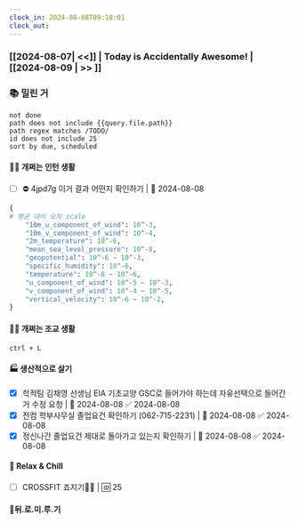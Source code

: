 ```yaml
---
clock_in: 2024-08-08T09:10:01
clock_out:
---
```

### [[2024-08-07| <<]] | **Today is Accidentally Awesome!** | [[2024-08-09 | >> ]]

### 📚 밀린 거
```tasks
not done 
path does not include {{query.file.path}}
path regex matches /TODO/
id does not include 25
sort by due, scheduled
```

#### 🤦‍♂️ 개쩌는 인턴 생활
- [ ] ⛔ 4jpd7g 이거 결과 어떤지 확인하기 | 📅 2024-08-08 
```python
{
# 평균 대비 오차 scale
    "10m_u_component_of_wind": 10^-3,
    "10m_v_component_of_wind": 10^-4,
    "2m_temperature": 10^-6,
    "mean_sea_level_pressure": 10^-8,
    "geopotential": 10^-6 ~ 10^-3,
    "specific_humidity": 10^-6,
    "temperature": 10^-8 ~ 10^-6,
    "u_component_of_wind": 10^-5 ~ 10^-3,
    "v_component_of_wind": 10^-4 ~ 10^-5,
    "vertical_velocity": 10^-6 ~ 10^-2,
}
```


#### 👨‍🏫 개쩌는 조교 생활
`ctrl + L`

#### 🏭 생산적으로 살기
- [x] 학적팀 김채영 선생님 EIA 기초교양 GSC로 들어가야 하는데 자유선택으로 들어간 거 수정 요청 | 📅 2024-08-08 ✅ 2024-08-08
- [x] 전컴 학부사무실 졸업요건 확인하기 (062-715-2231) | 📅 2024-08-08 ✅ 2024-08-08
- [x] 정신나간 졸업요건 제대로 돌아가고 있는지 확인하기 | 📅 2024-08-08 ✅ 2024-08-08

#### 🍻 Relax & Chill 
- [ ] CROSSFIT 죠지기🏋️‍♀️ | 🆔 25


#### 💨뒤.로.미.루.기
